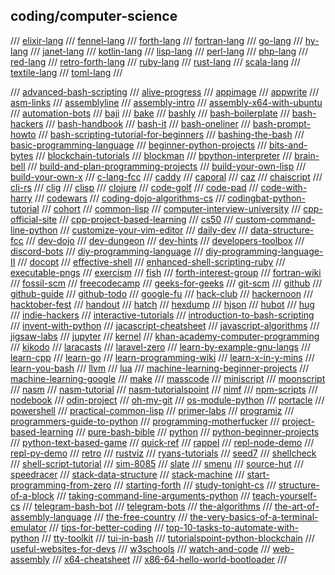 ## coding/computer-science

/// [elixir-lang](https://elixir-lang.org/)
/// [fennel-lang](https://fennel-lang.org/)
/// [forth-lang](https://www.forth.com/forth/)
/// [fortran-lang](https://fortran-lang.org/)
/// [go-lang](https://golang.org/)
/// [hy-lang](https://docs.hylang.org/en/alpha/)
/// [janet-lang](https://janet-lang.org/)
/// [kotlin-lang](https://kotlinlang.org)
/// [lisp-lang](https://lisp-lang.org/)
/// [perl-lang](https://www.perl.org/)
/// [php-lang](https://www.php.net/)
/// [red-lang](https://www.red-lang.org/)
/// [retro-forth-lang](http://www.retroforth.org/)
/// [ruby-lang](https://www.ruby-lang.org/en/)
/// [rust-lang](https://www.rust-lang.org/)
/// [scala-lang](https://www.scala-lang.org/)
/// [textile-lang](https://textile-lang.com/)
/// [toml-lang](https://github.com/toml-lang/toml)
///

/// [advanced-bash-scripting](https://www.iitk.ac.in/LDP/LDP/abs/abs-guide.pdf)
/// [alive-progress](https://github.com/rsalmei/alive-progress)
/// [appimage](https://appimage.org/)
/// [appwrite](https://appwrite.io/)
/// [asm-links](https://www.reddit.com/r/asm/wiki/links)
/// [assemblyline](https://github.com/0xADE1A1DE/AssemblyLine)
/// [assembly-intro](https://github.com/code-tutorials/assembly-intro)
/// [assembly-x64-with-ubuntu](http://www.egr.unlv.edu/~ed/assembly64.pdf)
/// [automation-bots](https://www.freecodecamp.org/news/building-bots/)
/// [baji](https://github.com/joey00072/Baji-Marathi-Programing-Language)
/// [bake](https://github.com/SanderMertens/bake)
/// [bashly](https://bashly.dannyb.co/)
/// [bash-boilerplate](https://github.com/xwmx/bash-boilerplate)
/// [bash-hackers](https://wiki.bash-hackers.org/)
/// [bash-handbook](https://github.com/denysdovhan/bash-handbook)
/// [bash-it](https://github.com/Bash-it/bash-it)
/// [bash-oneliner](https://github.com/onceupon/Bash-Oneliner)
/// [bash-prompt-howto](https://tldp.org/HOWTO/Bash-Prompt-HOWTO/)
/// [bash-scripting-tutorial-for-beginners](https://linuxconfig.org/bash-scripting-tutorial-for-beginners)
/// [bashing-the-bash](https://medium.com/capital-one-tech/bashing-the-bash-replacing-shell-scripts-with-python-d8d201bc0989)
/// [basic-programming-language](https://www.youtube.com/watch?v=seM9SqTsRG4)
/// [beginner-python-projects](https://beginnerpythonprojects.com/)
/// [bits-and-bytes](https://www.studytonight.com/post/understanding-what-are-bits-and-bytes-and-the-difference-between-them)
/// [blockchain-tutorials](https://medium.com/javarevisited/7-free-courses-to-learn-blockchain-in-2020-764e66b47ebe)
/// [blockman](https://marketplace.visualstudio.com/items?itemName=leodevbro.blockman)
/// [bpython-interpreter](https://bpython-interpreter.org/)
/// [brain-bell](https://www.brainbell.com/)
/// [build-and-plan-programming-projects](https://www.reddit.com/r/learnprogramming/comments/mumrgn/how_to_plan_and_build_a_programming_project_a/?utm_source=share&utm_medium=ios_app&utm_name=iossmf)
/// [build-your-own-lisp](http://buildyourownlisp.com/)
/// [build-your-own-x](https://github.com/danistefanovic/build-your-own-x)
/// [c-lang-fcc](https://www.freecodecamp.org/news/what-is-the-c-programming-language-beginner-tutorial/)
/// [caddy](https://caddyserver.com/)
/// [caporal](https://github.com/mattallty/Caporal.js)
/// [caz](https://github.com/zce/caz)
/// [chaiscript](https://chaiscript.com/)
/// [cli-rs](https://cli.rs/)
/// [clig](https://clig.dev/)
/// [clisp](https://clisp.sourceforge.io/)
/// [clojure](https://clojure.org/)
/// [code-golf](https://code.golf/)
/// [code-pad](http://codepad.org/)
/// [code-with-harry](https://www.codewithharry.com/)
/// [codewars](https://www.codewars.com/)
/// [coding-dojo-algorithms-cs](https://algorithm.codingdojo.com/lesson)
/// [codingbat-python-tutorial](https://codingbat.com/python)
/// [cohort](https://groupsforlearning.com)
/// [common-lisp](https://common-lisp.net/)
/// [computer-interview-university](https://github.com/jwasham/coding-interview-university)
/// [cpp-official-site](https://isocpp.org/)
/// [cpp-project-based-learning](https://github.com/tuvtran/project-based-learning)
/// [cs50](https://www.edx.org/course/introduction-computer-science-harvardx-cs50x)
/// [custom-command-line-python](https://www.lihaoyi.com/post/BuildyourownCommandLinewithANSIescapecodes.html)
/// [customize-your-vim-editor](https://www.freecodecamp.org/news/vimrc-configuration-guide-customize-your-vim-editor/)
/// [daily-dev](https://daily.dev/)
/// [data-structure-fcc](https://www.freecodecamp.org/news/learn-all-about-data-structures-used-in-computer-science/)
/// [dev-dojo](https://devdojo.com/)
/// [dev-dungeon](https://www.devdungeon.com/)
/// [dev-hints](https://devhints.io)
/// [developers-toolbox](https://medium.com/mobile-quality/the-developers-toolbox-daaaa875081e)
/// [discord-bots](https://www.freecodecamp.org/news/create-a-discord-bot-with-python/)
/// [diy-programming-language](https://www.freecodecamp.org/news/the-programming-language-pipeline-91d3f449c919/)
/// [diy-programming-language-II](https://dev.to/evantypanski/writing-a-simple-programming-language-from-scratch-part-1-54a2)
/// [docopt](http://docopt.org/)
/// [effective-shell](https://effective-shell.com/)
/// [enhanced-shell-scripting-ruby](https://www.devdungeon.com/content/enhanced-shell-scripting-ruby)
/// [executable-pngs](https://djharper.dev/post/2020/12/26/executable-pngs/)
/// [exercism](https://exercism.org/)
/// [fish](https://fishshell.com/)
/// [forth-interest-group](http://www.forth.org/)
/// [fortran-wiki](https://fortranwiki.org/fortran/show/HomePage)
/// [fossil-scm](https://www.fossil-scm.org/home/doc/trunk/www/index.wiki)
/// [freecodecamp](https://www.freecodecamp.org/)
/// [geeks-for-geeks](https://www.geeksforgeeks.org/)
/// [git-scm](https://git-scm.com/)
/// [github](https://github.com)
/// [github-guide](https://guides.github.com/activities/hello-world/)
/// [github-todo](https://github.com/JasonEtco/todo)
/// [google-fu](https://medium.com/analytics-vidhya/https-medium-com-what-is-googlefu-tips-and-tricks-to-be-googlefu-advanced-powersearching-with-google-f7e5661a8bca)
/// [hack-club](https://hackclub.com/)
/// [hackernoon](https://hackernoon.com/)
/// [hacktober-fest](https://hacktoberfest.digitalocean.com/)
/// [handout](https://github.com/danijar/handout)
/// [hatch](https://github.com/ofek/hatch)
/// [hexdump](https://www.suse.com/c/making-sense-hexdump/)
/// [hjson](https://hjson.github.io/)
/// [hubot](https://hubot.github.com/)
/// [hug](https://github.com/hugapi/hug)
/// [indie-hackers](https://www.indiehackers.com/)
/// [interactive-tutorials](https://github.com/ronreiter/interactive-tutorials)
/// [introduction-to-bash-scripting](https://github.com/bobbyiliev/introduction-to-bash-scripting)
/// [invent-with-python](http://inventwithpython.com/#invent)
/// [jacascript-cheatsheet](https://mr-unity-buddy.hashnode.dev/javascript-cheat-sheet-for-beginners)
/// [javascript-algorithms](https://github.com/trekhleb/javascript-algorithms)
/// [jigsaw-labs](https://www.jigsawlabs.io/free#free)
/// [jupyter](https://jupyter.org/index.html)
/// [kernel](https://www.kernel.org/)
/// [khan-academy-computer-programming](https://www.khanacademy.org/computing/computer-programming)
/// [kikodo](https://www.kikodo.io/)
/// [laracasts](https://laracasts.com/)
/// [laravel-zero](https://laravel-zero.com/)
/// [learn-by-example-gnu-langs](https://learnbyexample.github.io/gnu-bre-ere-cheatsheet/)
/// [learn-cpp](https://www.learncpp.com/)
/// [learn-go](https://golangr.com/)
/// [learn-programming-wiki](https://www.reddit.com/r/learnprogramming/wiki/faq#wiki_getting_started)
/// [learn-x-in-y-mins](https://learnxinyminutes.com)
/// [learn-you-bash](https://github.com/denysdovhan/learnyoubash)
/// [llvm](https://llvm.org/)
/// [lua](http://www.lua.org/)
/// [machine-learning-beginner-projects](https://www.upgrad.com/blog/machine-learning-project-ideas-for-beginners/)
/// [machine-learning-google](https://developers.google.com/machine-learning/crash-course)
/// [make](https://www.gnu.org/software/make/manual/)
/// [masscode](https://masscode.io/)
/// [miniscript](https://miniscript.org/)
/// [moonscript](https://moonscript.org/)
/// [nasm](https://www.nasm.us/)
/// [nasm-tutorial](https://cs.lmu.edu/~ray/notes/nasmtutorial/)
/// [nasm-tutorialspoint](https://www.tutorialspoint.com/assembly_programming/index.htm)
/// [nimf](gemini://rawtext.club/~sloum/nimf/)
/// [npm-scripts](https://www.freecodecamp.org/news/introduction-to-npm-scripts-1dbb2ae01633/)
/// [nodebook](https://github.com/netgusto/nodebook)
/// [odin-project](https://www.theodinproject.com/)
/// [oh-my-git](https://ohmygit.org/)
/// [os-module-python](https://www.geeksforgeeks.org/os-module-python-examples/)
/// [portacle](https://portacle.github.io/)
/// [powershell](https://docs.microsoft.com/en-us/powershell/)
/// [practical-common-lisp](https://gigamonkeys.com/book/)
/// [primer-labs](https://primerlabs.io/)
/// [programiz](https://www.programiz.com/)
/// [programmers-guide-to-python](https://github.com/Anku5hk/Programmers_guide_to_Python)
/// [programming-motherfucker](http://programming-motherfucker.com/)
/// [project-based-learning](https://github.com/tuvtran/project-based-learning)
/// [pure-bash-bible](https://github.com/dylanaraps/pure-bash-bible)
/// [python](https://www.python.org/)
/// [python-beginner-projects](https://www.upgrad.com/blog/python-projects-ideas-topics-beginners/#1_Mad_Libs_Generator)
/// [python-text-based-game](https://thecodingpie.com/post/make-your-own-text-based-adventure-game-in-python3/)
/// [quick-ref](https://quickref.me/)
/// [rappel](https://github.com/yrp604/rappel)
/// [repl-node-demo](https://nodejs.org/en/knowledge/REPL/how-to-create-a-custom-repl/)
/// [repl-py-demo](https://github.com/centralityai/repl-demo)
/// [retro](https://github.com/raphamorim/retro)
/// [rustviz](https://github.com/rustviz/rustviz)
/// [ryans-tutorials](https://ryanstutorials.net/)
/// [seed7](http://seed7.sourceforge.net/index.htm)
/// [shellcheck](https://github.com/koalaman/shellcheck)
/// [shell-script-tutorial](https://www.shellscript.sh/)
/// [sim-8085](https://www.sim8085.com/)
/// [slate](https://github.com/ianstormtaylor/slate)
/// [smenu](https://github.com/p-gen/smenu)
/// [source-hut](https://sr.ht/)
/// [speedracer](https://github.com/speedracer/speedracer)
/// [stack-data-structure](https://www.geeksforgeeks.org/stack-data-structure-introduction-program/)
/// [stack-machine](https://en.wikipedia.org/wiki/Stack_machine)
/// [start-programming-from-zero](https://www.reddit.com/r/learnprogramming/comments/pxg54p/how_to_start_programming_from_zero/)
/// [starting-forth](https://1scyem2bunjw1ghzsf1cjwwn-wpengine.netdna-ssl.com/wp-content/uploads/2018/01/Starting-FORTH.pdf)
/// [study-tonight-cs](https://www.studytonight.com/)
/// [structure-of-a-block](https://dev.to/damcosset/blockchain-what-is-in-a-block-48jo)
/// [taking-command-line-arguments-python](https://www.devdungeon.com/content/taking-command-line-arguments-python)
/// [teach-yourself-cs](https://teachyourselfcs.com/)
/// [telegram-bash-bot](https://github.com/topkecleon/telegram-bot-bash)
/// [telegram-bots](https://core.telegram.org/bots)
/// [the-algorithms](https://the-algorithms.com/)
/// [the-art-of-assembly-language](https://www.plantation-productions.com/Webster/www.artofasm.com/index.html)
/// [the-free-country](https://www.thefreecountry.com/)
/// [the-very-basics-of-a-terminal-emulator](https://www.uninformativ.de/blog/postings/2018-02-24/0/POSTING-en.html)
/// [tips-for-better-coding](https://javarevisited.blogspot.com/2014/01/10-tips-to-improve-programming-skill-become-better-programmer.html)
/// [top-10-tasks-to-automate-with-python](https://www.activestate.com/blog/top-10-tasks-to-automate-with-python/)
/// [tty-toolkit](https://ttytoolkit.org/)
/// [tui-in-bash](https://github.com/dylanaraps/writing-a-tui-in-bash)
/// [tutorialspoint-python-blockchain](https://www.tutorialspoint.com/python_blockchain/index.htm)
/// [useful-websites-for-devs](https://medium.com/dev-genius/as-a-tech-guy-you-will-thank-me-for-these-websites-be09e86ebcef)
/// [w3schools](https://www.w3schools.com/)
/// [watch-and-code](https://watchandcode.com/)
/// [web-assembly](https://webassembly.org/)
/// [x64-cheatsheet](https://cs.brown.edu/courses/cs033/docs/guides/x64_cheatsheet.pdf)
/// [x86-64-hello-world-bootloader](https://50linesofco.de/post/2018-02-28-writing-an-x86-hello-world-bootloader-with-assembly)
/// 

